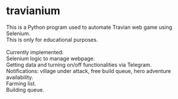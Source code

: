 # travianium

This is a Python program used to automate Travian web game using Selenium.
\
This is only for educational purposes.
\
\
Currently implemented:
\
Selenium logic to manage webpage.
\
Getting data and turning on/off functionalities via Telegram.
\
Notifications: village under attack, free build queue, hero adventure availability.
\
Farming list.
\
Building queue.

